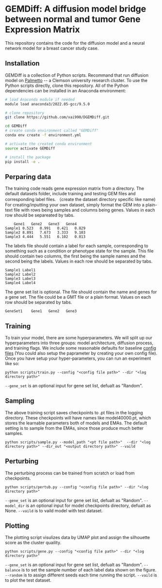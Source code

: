 # GEMDiff: A diffusion model bridge between normal and tumor Gene Expression Matrix

This repository contains the code for the diffusion model and a neural network model for a breast cancer study case. 
## Installation 

GEMDiff is a collection of Python scripts. Recommand that run diffusion model on [Palmetto](https://www.palmetto.clemson.edu/palmetto/) -- a Clemson university research cluster. To use the Python scripts directly, clone this repository.  All of the Python dependencies can be installed in an Anaconda environment:
```bash
# load Anaconda module if needed 
module load anaconda3/2022.05-gcc/9.5.0 

# clone repository
git clone https://github.com/xai990/DGEMDiff.git

cd GEMDiff
# create conda environment called "GEMDiff"
conda env create -f environment.yml

# activate the created conda environment
source activate GEMDiff

# install the package
pip install -e . 

```


## Perparing data
The training code reads gene expression matrix from a directory. The default datasets folder, include training and testing GEM files and corresponding label files. 
（create the dataset directory specific like name)
For creating/inputting your own dataset, simply format the GEM into a plain-text file with rows being samples and columns being genes. Values in each row should be separeated by tabs. 
```
	Gene1	Gene2	Gene3	Gene4
Sample1	0.523	0.991	0.421	0.829
Sample2	8.891	7.673	3.333	9.103
Sample3	4.444	5.551	6.102	0.013
```
The labels file should contain a label for each sample, corresponding to something such as a condition or phenotype state for the sample. This file should contain two columns, the first being the sample names and the second being the labels. Values in each row should be separated by tabs.

```
Sample1	Label1
Sample2	Label2
Sample3	Label3
Sample4	Label4
```

The gene set list is optional. The file should contain the name and genes for a gene set. The file could be a GMT file or a plain format. Values on each row should be separated by tabs.
```
GeneSet1	Gene1	Gene2	Gene3
```

## Training 
To train your model, there are some hyperparameters. We will split up our hyperparameters into three groups: model architecture, diffusion process, and training flags. We include some reasonable defaults for baseline [config files](configs) (You could also setup the paprameter by creating your own config file). Once you have setup your hyper-parameters, you can run an experiment like so:


```
python scripts/train.py --config "<config file path>" --dir "<log directory path>"
```
`--gene_set` is an optional input for gene set list, defualt as "Random".

## Sampling 
The above training script saves checkpoints to .pt files in the logging directory. These checkpoints will have names like model40000.pt, which stores the learnable parameters both of models and EMAs. The default setting is to sample from the EMAs, since those produce much better samples. 
```
python scripts/sample.py --model_path "<pt file path>"  --dir "<log directory path>" --dir_out "<output directory path>" --vaild 
```

## Perturbing
The perturbing process can be trained from scratch or load from checkpoints. 
```
python scripts/pertub.py --config "<config file path>" --dir "<log directory path>" 
```
`--gene_set` is an optional input for gene set list, defualt as "Random".
`--model_dir` is an optional input for model checkpoints directory, defualt as None.
`--vaild` is to vaild model with test dataset. 

## Plotting
The plotting script visulizes data by UMAP plot and assign the silhouette score as the cluster quaility. 
```
python scripts/gene.py --config "<config file path>" --dir "<log directory path>"  
```
`--gene_set` is an optional input for gene set list, defualt as "Random".
`--balance` is to set the sample number of each label data shown on the figure. 
`--random` is to assign different seeds each time running the script. 
`--vaild` is to plot the test dataset. 

